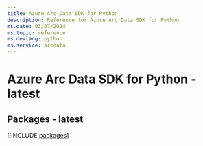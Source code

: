 ```yaml
---
title: Azure Arc Data SDK for Python
description: Reference for Azure Arc Data SDK for Python
ms.date: 03/07/2024
ms.topic: reference
ms.devlang: python
ms.service: arcdata
---
```

# Azure Arc Data SDK for Python - latest
## Packages - latest
[!INCLUDE [packages](arc-data-index.md)]